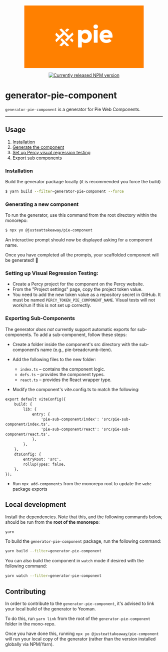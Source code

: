 <p align="center">
  <img align="center" src="../../../readme_image.png" height="200" alt="">
</p>

<p align="center">
  <a href="https://www.npmjs.com/@justeattakeaway/generator-pie-component">
    <img alt="Currently released NPM version" src="https://img.shields.io/npm/v/@justeattakeaway/generator-pie-component.svg">
  </a>
</p>

# generator-pie-component

`generator-pie-component` is a generator for Pie Web Components.

---

## Usage

1. [Installation](#installation)
2. [Generate the component](#generating-a-new-component)
3. [Set up Percy visual regression testing](#setting-up-visual-regression-testing)
5. [Export sub components](#exporting-sub-components)


### Installation

Build the generator package locally (it is recommended you force the build)

```sh
$ yarn build --filter=generator-pie-component --force
```

### Generating a new component

To run the generator, use this command from the root directory within the monorepo:

```sh
$ npx yo @justeattakeaway/pie-component
```

An interactive prompt should now be displayed asking for a component name.

Once you have completed all the prompts, your scaffolded component will be generated! 🎉

### Setting up Visual Regression Testing:

- Create a Percy project for the component on the Percy website.
- From the "Project settings" page, copy the project token value.
- You need to add the new token value as a repository secret in GitHub. It must be named `PERCY_TOKEN_PIE_COMPONENT_NAME`. Visual tests will not work/run if this is not set up correctly.

### Exporting Sub-Components

The generator *does not* currently support automatic exports for sub-components. To add a sub-component, follow these steps:

- Create a folder inside the component's src directory with the sub-component’s name (e.g., pie-breadcrumb-item).
- Add the following files to the new folder:
  - `index.ts` – contains the component logic.
  - `defs.ts` – provides the component types.
  - `react.ts` – provides the React wrapper type.

- Modify the component's vite.config.ts to match the following:

```
export default viteConfig({
    build: {
        lib: {
            entry: {
                'pie-sub-component/index': 'src/pie-sub-component/index.ts',
                'pie-sub-component/react': 'src/pie-sub-component/react.ts',
            },
        },
    },
    dtsConfig: {
        entryRoot: 'src',
        rollupTypes: false,
    },
});
```

- Run `npx add-components` from the monorepo root to update the `webc` package exports

## Local development

Install the dependencies. Note that this, and the following commands below, should be run from the **root of the monorepo**:

```bash
yarn
```

To build the `generator-pie-component` package, run the following command:

```bash
yarn build --filter=generator-pie-component
```

You can also build the component in `watch` mode if desired with the following command:

```bash
yarn watch --filter=generator-pie-component
```

## Contributing

In order to contribute to the `generator-pie-component`, it's advised to link your local build of the generator to Yeoman.

To do this, run `yarn link` from the root of the `generator-pie-component` folder in the mono-repo.

Once you have done this, running `npx yo @justeattakeaway/pie-component` will run your local copy of the generator (rather than the version installed globally via NPM/Yarn).
